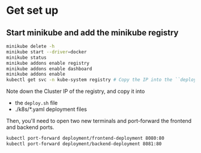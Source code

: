 # Get set up

## Start minikube and add the minikube registry

```bash
minikube delete -h
minikube start --driver=docker
minikube status
minikube addons enable registry
minikube addons enable dashboard
minikube addons enable 
kubectl get svc -n kube-system registry # Copy the IP into the ``deploy.sh`` file and ./k8s/*.yaml deployment files.
```

Note down the Cluster IP of the registry, and copy it into

- the `deploy.sh` file
- ./k8s/*.yaml deployment files

Then, you'll need to open two new terminals and port-forward the frontend and backend ports.

```bash
kubectl port-forward deployment/frontend-deployment 8080:80
kubectl port-forward deployment/backend-deployment 8081:80
```
